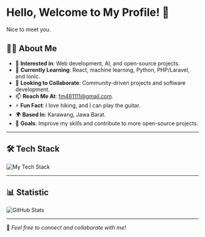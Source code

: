 # Hello, Welcome to My Profile! 👋  
Nice to meet you.

## 👨‍💻 About Me  
- 👀 **Interested in**: Web development, AI, and open-source projects.  
- 🌱 **Currently Learning**: React, machine learning, Python, PHP/Laravel, and Ionic.  
- 💞️ **Looking to Collaborate**: Community-driven projects and software development.  
- 📫 **Reach Me At**: fm481111@gmail.com.  
- ⚡ **Fun Fact**: I love hiking, and I can play the guitar.  
- 🌍 **Based In**: Karawang, Jawa Barat.  
- 🎯 **Goals**: Improve my skills and contribute to more open-source projects.  

---

## 🛠 Tech Stack  
![My Tech Stack](https://github-readme-stats.vercel.app/api/top-langs/?username=fajarsikumbang&layout=compact&theme=radical)

---

## 📊 Statistic  
![GitHub Stats](https://github-readme-stats.vercel.app/api?username=fajarsikumbang&show_icons=true&theme=dark&hide_title=true&count_private=true&hide=prs)



---

🌟 *Feel free to connect and collaborate with me!*
